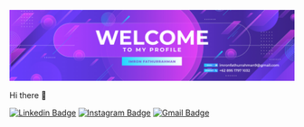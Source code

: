 ![Header image](https://raw.githubusercontent.com/ImronFathurrahman/ImronFathurrahman/master/Assets/Banner.jpg)

Hi there 👋

[![Linkedin Badge](https://img.shields.io/badge/-LinkedIn-blue?style=flat-square&logo=Linkedin&logoColor=white&link=https://www.linkedin.com/in/imron-fathurrahman/)](https://www.linkedin.com/in/imron-fathurrahman/)
[![Instagram Badge](https://img.shields.io/badge/-Instagram-e4405f?style=flat-square&logo=Instagram&logoColor=white&link=https://www.instagram.com/arv.queen_gfx/)](https://www.instagram.com/arv.queen_gfx/)
[![Gmail Badge](https://img.shields.io/badge/-Gmail-d14836?style=flat-square&logo=Gmail&logoColor=white&link=mail@imronfathurrahman9@gmail.com)](mailto:mail@imronfathurrahman9@gmail.com)


<!--
**ImronFathurrahman/ImronFathurrahman** is a ✨ _special_ ✨ repository because its `README.md` (this file) appears on your GitHub profile.

Here are some ideas to get you started:

- 🔭 I’m currently working on ...
- 🌱 I’m currently learning ...
- 👯 I’m looking to collaborate on ...
- 🤔 I’m looking for help with ...
- 💬 Ask me about ...
- 📫 How to reach me: ...
- 😄 Pronouns: ...
- ⚡ Fun fact: ...
-->
